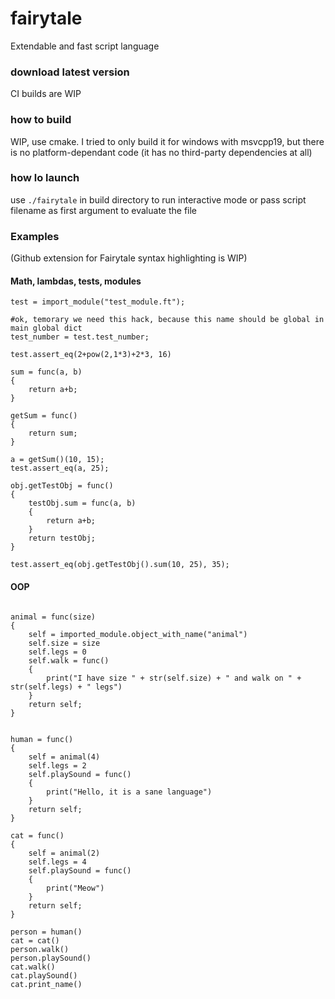 # fairytale
Extendable and fast script language

### download latest version
CI builds are WIP

### how to build
WIP, use cmake. I tried to only build it for windows with msvcpp19, but there is no platform-dependant code (it has no third-party dependencies at all)

### how lo launch
use `./fairytale` in build directory to run interactive mode or pass script filename as first argument to evaluate the file

### Examples
(Github extension for Fairytale syntax highlighting is WIP)

#### Math, lambdas, tests, modules
```
test = import_module("test_module.ft");

#ok, temorary we need this hack, because this name should be global in main global dict
test_number = test.test_number;

test.assert_eq(2+pow(2,1*3)+2*3, 16)

sum = func(a, b)
{
	return a+b;
}

getSum = func()
{
	return sum;
}

a = getSum()(10, 15);
test.assert_eq(a, 25);

obj.getTestObj = func()
{
	testObj.sum = func(a, b)
	{
		return a+b;
	}
	return testObj;
}

test.assert_eq(obj.getTestObj().sum(10, 25), 35);
```

#### OOP
```

animal = func(size)
{
	self = imported_module.object_with_name("animal")
	self.size = size
	self.legs = 0
	self.walk = func()
	{
		print("I have size " + str(self.size) + " and walk on " + str(self.legs) + " legs")
	}
	return self;
}


human = func()
{
	self = animal(4)
	self.legs = 2
	self.playSound = func()
	{
		print("Hello, it is a sane language")
	}
	return self;
}

cat = func()
{
	self = animal(2)
	self.legs = 4
	self.playSound = func()
	{
		print("Meow")
	}
	return self;
}

person = human()
cat = cat()
person.walk()
person.playSound()
cat.walk()
cat.playSound()
cat.print_name()
```
